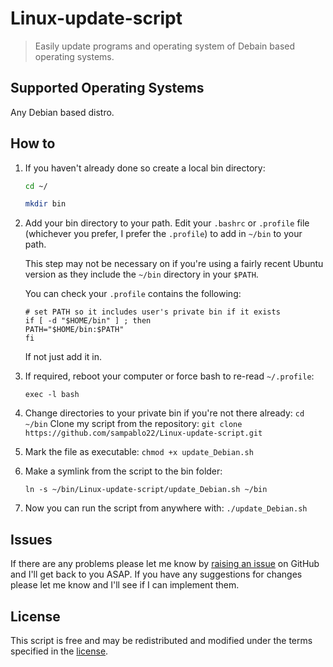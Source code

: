 # Linux-update-script
> Easily update programs and operating system of Debain based operating systems. 

## Supported Operating Systems

Any Debian based distro. 

## How to
1. If you haven't already done so create a local bin directory:
    ```sh
    cd ~/
    ```
    ```sh
    mkdir bin
    ```

2. Add your bin directory to your path. Edit your ```.bashrc``` or ```.profile``` file (whichever you prefer, I prefer the ```.profile```) to add in ```~/bin``` to your path. 

    This step may not be necessary on if you're using a fairly recent Ubuntu version as they include the ```~/bin``` directory in your ```$PATH```.

    You can check your ```.profile``` contains the following:
    ```
    # set PATH so it includes user's private bin if it exists
    if [ -d "$HOME/bin" ] ; then
    PATH="$HOME/bin:$PATH"
    fi
    ```
    If not just add it in.

3.  If required, reboot your computer or force bash to re-read ```~/.profile```:

    ```exec -l bash```
    
4. Change directories to your private bin if you're not there already:
    ```cd ~/bin```
    Clone my script from the repository:
    ```git clone https://github.com/sampablo22/Linux-update-script.git```
    
5.  Mark the file as executable:
    ```chmod +x update_Debian.sh```
    
6. Make a symlink from the script to the bin folder:

    ```ln -s ~/bin/Linux-update-script/update_Debian.sh ~/bin```

7. Now you can run the script from anywhere with:
    ```./update_Debian.sh```

## Issues
If there are any problems please let me know by [raising an issue] on GitHub and I'll get back to you ASAP. If you have any suggestions for changes please let me know and I'll see if I can implement them. 

## License
This script is free and may be redistributed and modified under the terms specified in the [license].

[license]: https://github.com/sampablo22/Linux-update-script/blob/master/LICENSE
[raising an issue]: https://github.com/sampablo22/Linux-update-script/issues/new

